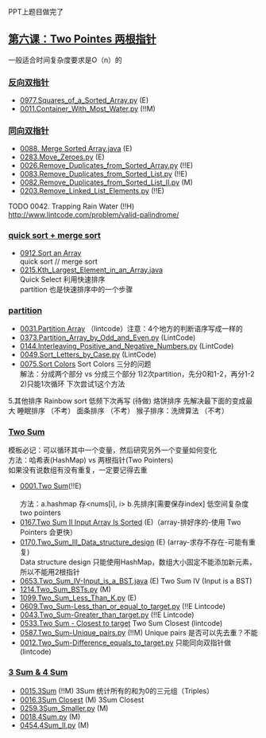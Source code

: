PPT上题目做完了
## [第六课：Two Pointes 两根指针]()
一般适合时间复杂度要求是O（n）的

### [反向双指针]()
- [0977.Squares_of_a_Sorted_Array.py](Solutions/0977.Squares_of_a_Sorted_Array.py) (E) <br>
- [0011.Container_With_Most_Water.py](Solutions/0011.Container_With_Most_Water.py)  (!!M)  <br>

### [同向双指针]()
- [0088. Merge Sorted Array.java](Solutions/0088.Merge_Sorted_Array.java) (E) <br>
- [0283.Move_Zeroes.py](Solutions/0283.Move_Zeroes.py) (E) <br>
- [0026.Remove_Duplicates_from_Sorted_Array.py](Solutions/0026.Remove_Duplicates_from_Sorted_Array.py) (!!E) <br>
- [0083.Remove_Duplicates_from_Sorted_List.py](Solutions/0083.Remove_Duplicates_from_Sorted_List.py) (!!E) <br>
- [0082.Remove_Duplicates_from_Sorted_List_II.py](Solutions/0082.Remove_Duplicates_from_Sorted_List_II.py) (M) <br>
- [0203.Remove_Linked_List_Elements.py](Solutions/0203.Remove_Linked_List_Elements.py) (!!E) <br>

TODO
0042. Trapping Rain Water (!!H)
http://www.lintcode.com/problem/valid-palindrome/

### [quick sort + merge sort]()
- [0912.Sort an Array](Solutions/0912.Sort_an_Array.java)  <br>
  quick sort // merge sort
- [0215.Kth_Largest_Element_in_an_Array.java](Solutions/0215.Kth_Largest_Element_in_an_Array.java)  <br>
  Quick Select 利用快速排序  
  partition 也是快速排序中的一个步骤

### [partition]()
- [0031.Partition Array](Solutions/0031.Partition_Array.java) （lintcode）注意：4个地方的判断语序写成一样的  <br>
- [0373.Partition_Array_by_Odd_and_Even.py](Solutions/0373.Partition_Array_by_Odd_and_Even.py) (LintCode)<br>
- [0144.Interleaving_Positive_and_Negative_Numbers.py](Solutions/0144.Interleaving_Positive_and_Negative_Numbers.py) (LintCode)<br>
- [0049.Sort_Letters_by_Case.py](Solutions/0049.Sort_Letters_by_Case.py) (LintCode)<br>
- [0075.Sort Colors](Solutions/0075.Sort_Colors.java) Sort Colors 三分的问题     <br>
  解法：分成两个部分 vs 分成三个部分 1)2次partition，先分0和1-2，再分1-2  2)只能1次循环    下次尝试1这个方法   <br>

5.其他排序 Rainbow sort   低频下次再写 (待做)  烙饼排序 先解决最下面的变成最大   睡眠排序  （不考） 面条排序  （不考） 猴子排序：洗牌算法  （不考） <br>

### [Two Sum]()
模板必记：可以循环其中一个变量，然后研究另外一个变量如何变化  <br>
方法：哈希表(HashMap) vs 两根指针(Two Pointers)  <br>
如果没有说数组有没有重复，一定要记得去重  <br>

- [0001.Two Sum](Solutions/0001.Two_Sum.java)(!!E) <br>  
  方法：a.hashmap 存<nums[i], i>   b.先排序[需要保存index] 低空间复杂度 two pointers  <br>
- [0167.Two Sum II Input Array Is Sorted](Solutions/0167.Two_Sum_II_Input_Array_Is_Sorted.java) (E)（array-排好序的-使用 Two Pointers 会更快）<br> 
- [0170.Two_Sum_III_Data_structure_design](Solutions/0170.Two_Sum_III_Data_structure_design.java) (E) (array-求存不存在-可能有重复) <br> 
  Data structure design 只能使用HashMap，数组大小固定不能添加新元素，所以不能用2根指针 <br>
- [0653.Two_Sum_IV-Input_is_a_BST.java](Solutions/0653.Two_Sum_IV-Input_is_a_BST.java) (E)  Two Sum IV  (Input is a BST) <br> 
- [1214.Two_Sum_BSTs.py](Solutions/1214.Two_Sum_BSTs.py) (M)  <br> 
- [1099.Two_Sum_Less_Than_K.py](Solutions/1099.Two_Sum_Less_Than_K.py) (E) <br> 
- [0609.Two_Sum-Less_than_or_equal_to_target.py](Solutions/0609.Two_Sum-Less_than_or_equal_to_target.py) (!!E Lintcode) <br> 
- [0043.Two_Sum-Greater_than_target.py](Solutions/0043.Two_Sum-Greater_than_target.py) (!!E Lintcode) <br> 
- [0533.Two Sum - Closest to target](Solutions/0533.Two_Sum-Closest_to_target.java) Two Sum Closest (lintcode)  <br>  
- [0587.Two_Sum-Unique_pairs.py](Solutions/0587.Two_Sum-Unique_pairs.py)  (!!M) Unique pairs 是否可以先去重？不能  <br> 
- [0012.Two_Sum-Difference_equals_to_target.py](Solutions/0012.Two_Sum-Difference_equals_to_target.py) 只能同向双指针做 (lintcode)  <br>  

### [3 Sum & 4 Sum]()
- [0015.3Sum](Solutions/0015.3Sum.java)  (!!M) 3Sum  统计所有的和为0的三元组（Triples） <br>  
- [0016.3Sum Closest](Solutions/0016.3Sum_Closest.java) (M) 3Sum Closest <br>   
- [0259.3Sum_Smaller.py](Solutions/0259.3Sum_Smaller.py) (M)  <br>   
- [0018.4Sum.py](Solutions/0018.4Sum.py) (M)  <br>   
- [0454.4Sum_II.py](Solutions/0454.4Sum_II.py) (M)  <br>   

